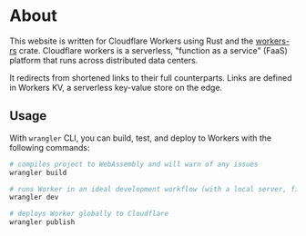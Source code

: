 # About

This website is written for Cloudflare Workers using Rust and the [workers-rs](https://github.com/cloudflare/workers-rs) crate. Cloudflare workers is a serverless, "function as a service" (FaaS) platform that runs across distributed data centers.

It redirects from shortened links to their full counterparts. Links are defined in Workers KV, a serverless key-value store on the edge.

## Usage

With `wrangler` CLI, you can build, test, and deploy to Workers with the following commands: 

```bash
# compiles project to WebAssembly and will warn of any issues
wrangler build 

# runs Worker in an ideal development workflow (with a local server, file watcher & more)
wrangler dev

# deploys Worker globally to Cloudflare
wrangler publish
```
